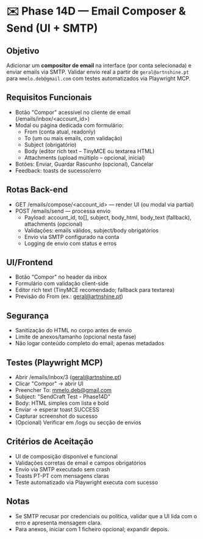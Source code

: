 # ✉️ Phase 14D — Email Composer & Send (UI + SMTP)

## Objetivo
Adicionar um **compositor de email** na interface (por conta selecionada) e enviar emails via SMTP. Validar envio real a partir de `geral@artnshine.pt` para `mmelo.deb@gmail.com` com testes automatizados via Playwright MCP.

## Requisitos Funcionais
- Botão "Compor" acessível no cliente de email (/emails/inbox/<account_id>)
- Modal ou página dedicada com formulário:
  - From (conta atual, readonly)
  - To (um ou mais emails, com validação)
  - Subject (obrigatório)
  - Body (editor rich text – TinyMCE ou textarea HTML)
  - Attachments (upload múltiplo – opcional, inicial)
- Botões: Enviar, Guardar Rascunho (opcional), Cancelar
- Feedback: toasts de sucesso/erro

## Rotas Back-end
- GET /emails/compose/<account_id> — render UI (ou modal via partial)
- POST /emails/send — processa envio
  - Payload: account_id, to[], subject, body_html, body_text (fallback), attachments (opcional)
  - Validações: emails válidos, subject/body obrigatórios
  - Envio via SMTP configurado na conta
  - Logging de envio com status e erros

## UI/Frontend
- Botão "Compor" no header da inbox
- Formulário com validação client-side
- Editor rich text (TinyMCE recomendado; fallback para textarea)
- Previsão do From (ex.: geral@artnshine.pt)

## Segurança
- Sanitização do HTML no corpo antes de envio
- Limite de anexos/tamanho (opcional nesta fase)
- Não logar conteúdo completo do email; apenas metadados

## Testes (Playwright MCP)
- Abrir /emails/inbox/3 (geral@artnshine.pt)
- Clicar "Compor" → abrir UI
- Preencher To: mmelo.deb@gmail.com
- Subject: "SendCraft Test - Phase14D"
- Body: HTML simples com lista e bold
- Enviar → esperar toast SUCCESS
- Capturar screenshot do sucesso
- (Opcional) Verificar em /logs ou secção de envios

## Critérios de Aceitação
- UI de composição disponível e funcional
- Validações corretas de email e campos obrigatórios
- Envio via SMTP executado sem crash
- Toasts PT-PT com mensagens claras
- Teste automatizado via Playwright executa com sucesso

## Notas
- Se SMTP recusar por credenciais ou política, validar que a UI lida com o erro e apresenta mensagem clara.
- Para anexos, iniciar com 1 ficheiro opcional; expandir depois.
